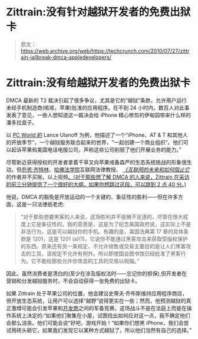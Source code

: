 # Zittrain:没有针对越狱开发者的免费出狱卡

> 原文：<https://web.archive.org/web/https://techcrunch.com/2010/07/27/zittrain-jailbreak-dmca-appledevelopers/>

# Zittrain:没有给越狱开发者的免费出狱卡

DMCA 最新的 T2 裁决引起了很多争议，尤其是它的“越狱”条款，允许用户运行未经手机制造商(咳咳，苹果)批准的应用程序。在不到 24 小时内，数百人对此事发表了意见，一些人想知道这一裁决会给 iPhone 精心修剪的伊甸园带来什么样的潘多拉盒子。

以 [PC World 的](https://web.archive.org/web/20230311065318/http://www.pcmag.com/article2/0,2817,2367033,00.asp) Lance Ulanoff 为例，他描述了一个“iPhone、AT & T 和其他人的开放季节”，一个越狱服务联合起来的世界，“一起创建一个商业组织”。他们可以起诉苹果和美国电话电报公司，声称这些公司削弱了他们开展业务的能力。”

尽管新近获得授权的开发者拿着干草叉向苹果戒备森严的生态系统挑战的形象很生动，但[乔恩·齐特林](https://web.archive.org/web/20230311065318/http://www.crunchbase.com/person/jonathan-zittrain)、[哈佛法学院](https://web.archive.org/web/20230311065318/http://cyber.law.harvard.edu/people/jzittrain)互联网法律教授、 *[《互联网的未来和如何阻止它](https://web.archive.org/web/20230311065318/http://futureoftheinternet.org/blog)* 的作者并不买账。以上视频[。(对于那些想了解 DMCA 的人来说，Zittrain 在采访的前三分钟提供了一个很好的大纲，如果你想跳过这段，可以跳到 2 点 40 分。)](https://web.archive.org/web/20230311065318/http://techcrunch.tv/techcrunch-now/watch?id=xyeGFsMTo5-sijFOBQHF7tfCmLbqd-jX)

他说，DMCA 的豁免是开放运动的一个关键的、象征性的胜利——但在许多方面，这是一只法律纸老虎:

> “对于那些想要黑客的人来说，这场胜利并不是微不足道的，尽管在很大程度上它是象征性的。我的意思是，这是为了纪念美国政府说，这实际上不是非法行为，这是可以越狱你的手机。有趣的是，美国法典第 17 章的具体条款是 1201，这是 1201 (a)(1)，它说你不能通过黑客攻击来获取受版权保护的东西。原来还有另一条规定，不允许销售或交易主要目的是让人们黑客攻击的工具，该规定不允许有例外。所以即使国会图书馆已经批准了黑客行为。它不能给那些允许你攻击的工具的交易以祝福。”

因此，虽然消费者是清白的(至少在涉及版权法时——忘记你的担保),但开发者在营销和分发越狱服务时，不会自动获得一张免费的出狱卡。

如果 Zittrain 处于苹果公司的位置，他会建议史蒂夫·乔布斯维持应用程序商店，但开放生态系统，让用户可以选择“越野”说得更实在一些；然而，他预测越狱的真正激增可能会引发苹果和[开发商](https://web.archive.org/web/20230311065318/https://techcrunch.com/2010/07/26/dmca_ruling/)之间的军备竞赛，这场战斗不是在法庭上而是在操作系统上决定的:“如果他们聚集在小屋，试图找出如何应对这一点，我不确定他们会那么沮丧。他们可能会说“好吧，游戏开始！“如果你们想黑 iPhone，我们会尝试用砖头砸它，如果我们发现它以某种方式越狱了。所以他们当然有自己的选择。”